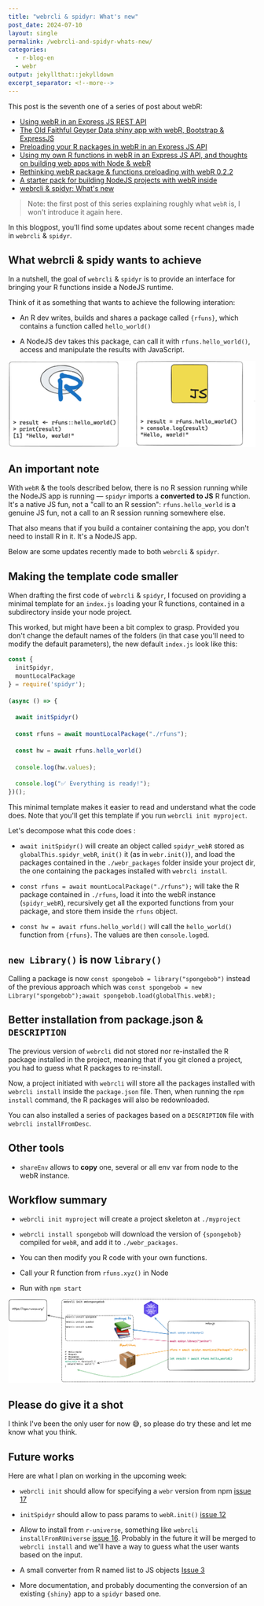 ```yaml
---
title: "webrcli & spidyr: What's new"
post_date: 2024-07-10
layout: single
permalink: /webrcli-and-spidyr-whats-new/
categories:
  - r-blog-en
  - webr
output: jekyllthat::jekylldown
excerpt_separator: <!--more-->
---
```


This post is the seventh one of a series of post about webR:

+ [Using webR in an Express JS REST API](https://colinfay.me/calling-webr-from-expressjs/)
+ [The Old Faithful Geyser Data shiny app with webR, Bootstrap & ExpressJS](https://colinfay.me/old-faithful-express-bootstrap-webr/)
+ [Preloading your R packages in webR in an Express JS API](https://colinfay.me/preloading-your-r-packages-in-webr-in-an-express-js-api/)
+ [Using my own R functions in webR in an Express JS API, and thoughts on building web apps with Node & webR](https://colinfay.me/using-own-functions-in-webr-node-js/)
+ [Rethinking webR package & functions preloading with webR 0.2.2](https://colinfay.me/rethinking-packages-and-functions-preloading-in-webr-0.2.2/)
+ [A starter pack for building NodeJS projects with webR inside](https://colinfay.me/webrcli-and-spidyr/)
+ [webrcli & spidyr: What's new](https://colinfay.me/webrcli-and-spidyr-whats-new/)

> Note: the first post of this series explaining roughly what `webR` is, I won't introduce it again here.

In this blogpost, you'll find some updates about some recent changes made in `webrcli` & `spidyr`.

## What webrcli & spidy wants to achieve

In a nutshell, the goal of `webrcli` & `spidyr` is to provide an interface for bringing your R functions inside a NodeJS runtime.

Think of it as something that wants to achieve the following interation:

- An R dev writes, builds and shares a package called `{rfuns}`, which contains a function called `hello_world()`

- A NodeJS dev takes this package, can call it with `rfuns.hello_world()`, access and manipulate the results with JavaScript.

![](/assets/img/js-call-r.png)

## An important note

With `webR` & the tools described below, there is no R session running while the NodeJS app is running — `spidyr` imports a __converted to JS__ R function.
It's a native JS fun, not a "call to an R session": `rfuns.hello_world` is a genuine JS fun, not a call to an R session running somewhere else.

That also means that if you build a container containing the app, you don't need to install R in it. It's a NodeJS app.

Below are some updates recently made to both `webrcli` & `spidyr`.

## Making the template code smaller

When drafting the first code of `webrcli` & `spidyr`, I focused on providing a minimal template for an `index.js` loading your R functions, contained in a subdirectory inside your node project.

This worked, but might have been a bit complex to grasp. Provided you don't change the default names of the folders (in that case you'll need to modify the default parameters), the new default `index.js` look like this:

```javascript
const {
  initSpidyr,
  mountLocalPackage
} = require('spidyr');

(async () => {

  await initSpidyr()

  const rfuns = await mountLocalPackage("./rfuns");

  const hw = await rfuns.hello_world()

  console.log(hw.values);

  console.log("✅ Everything is ready!");
})();
```

This minimal template makes it easier to read and understand what the code does. Note that you'll get this template if you run `webrcli init myproject`.

Let's decompose what this code does :

- `await initSpidyr()` will create an object called `spidyr_webR` stored as `globalThis.spidyr_webR`, `init()` it (as in `webr.init()`), and load the packages contained in the `./webr_packages` folder inside your project dir, the one containing the packages installed with `webrcli install`.

- `const rfuns = await mountLocalPackage("./rfuns");` will take the R package contained in `./rfuns`, load it into the webR instance (`spidyr_webR`), recursively get all the exported functions from your package, and store them inside the `rfuns` object.

- `const hw = await rfuns.hello_world()` will call the `hello_world()` function from `{rfuns}`. The values are then `console.log`ed.

## `new Library()` is now `library()`

Calling a package is now `const spongebob = library("spongebob")` instead of the previous approach which was `const spongebob = new Library("spongebob");await spongebob.load(globalThis.webR);`

## Better installation from package.json & `DESCRIPTION`

The previous version of `webrcli` did not stored nor re-installed the R package installed in the project, meaning that if you git cloned a project, you had to guess what R packages to re-install.

Now, a project initiated with `webrcli` will store all the packages installed with `webrcli install` inside the `package.json` file.
Then, when running the `npm install` command, the R packages will also be redownloaded.

You can also installed a series of packages based on a `DESCRIPTION` file with `webrcli installFromDesc`.

## Other tools

- `shareEnv` allows to __copy__ one, several or all env var from node to the webR instance.

## Workflow summary

- `webrcli init myproject` will create a project skeleton at `./myproject`

- `webrcli install spongebob` will download the version of `{spongebob}` compiled for `webR`, and add it to `./webr_packages`.

- You can then modify you R code with your own functions.

- Call your R function from `rfuns.xyz()` in Node

- Run with `npm start`

![](/assets/img/webrcli-init.png)

## Please do give it a shot

I think I've been the only user for now 😅, so please do try these and let me know what you think.

## Future works

Here are what I plan on working in the upcoming week:

- `webrcli init` should allow for specifying a `webr` version from npm [issue 17](https://github.com/ColinFay/webrcli/issues/17)

- `initSpidyr` should allow to pass params to `webR.init()` [issue 12](https://github.com/ColinFay/spidyr/issues/12)

- Allow to install from `r-universe`, something like `webrcli installFromRUniverse` [issue 16](https://github.com/ColinFay/webrcli/issues/16).
Probably in the future it will be merged to `webrcli install` and we'll have a way to guess what the user wants based on the input.

- A small converter from R named list to JS objects [Issue 3](https://github.com/ColinFay/spidyr/issues/3)

- More documentation, and probably documenting the conversion of an existing `{shiny}` app to a `spidyr` based one.

